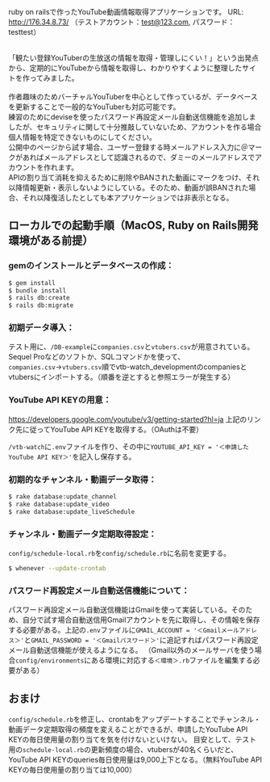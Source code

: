ruby on railsで作ったYouTube動画情報取得アプリケーションです。
URL: http://176.34.8.73/
（テストアカウント：test@123.com, パスワード：testtest）

<br>
「観たい登録YouTuberの生放送の情報を取得・管理しにくい！」という出発点から、定期的にYouTubeから情報を取得し、わかりやすくように整理したサイトを作ってみました。
<br>
<br>
作者趣味のためバーチャルYouTuberを中心として作っているが、データベースを更新することで一般的なYouTuberも対応可能です。
<br>
練習のためにdeviseを使ったパスワード再設定メール自動送信機能を追加しましたが、セキュリティに関して十分推敲していないため、アカウントを作る場合個人情報を特定できないものにしてください。
<br>
公開中のページから試す場合、ユーザー登録する時メールアドレス入力に＠マークがあればメールアドレスとして認識されるので、ダミーのメールアドレスでアカウントを作れます。
<br>
APIの割り当て消耗を抑えるために削除やBANされた動画にマークをつけ、それ以降情報更新・表示しないようにしている。そのため、動画が誤BANされた場合、それ以降復活したとしても本アプリケーションでは非表示となる。

## ローカルでの起動手順（MacOS, Ruby on Rails開発環境がある前提）
### gemのインストールとデータベースの作成：
```sh
$ gem install
$ bundle install
$ rails db:create
$ rails db:migrate
```

### 初期データ導入：
テスト用に、`/DB-example`に`companies.csv`と`vtubers.csv`が用意されている。Sequel Proなどのソフトか、SQLコマンドかを使って、`companies.csv`→`vtubers.csv`順でvtb-watch_developmentのcompaniesとvtubersにインポートする。（順番を逆とすると参照エラーが発生する）

### YouTube API KEYの用意：
https://developers.google.com/youtube/v3/getting-started?hl=ja
上記のリンク先に従ってYouTube API KEYを取得する。（OAuthは不要）

`/vtb-watch`に`.env`ファイルを作り、その中に`YOUTUBE_API_KEY = '＜申請したYouTube API KEY＞'`を記入し保存する。

### 初期的なチャンネル・動画データ取得：
```sh
$ rake database:update_channel
$ rake database:update_video
$ rake database:update_liveSchedule
```

### チャンネル・動画データ定期取得設定：
`config/schedule-local.rb`を`config/schedule.rb`に名前を変更する。
```sh
$ whenever --update-crontab
```

### パスワード再設定メール自動送信機能について：
パスワード再設定メール自動送信機能はGmailを使って実装している。そのため、自分で試す場合自動送信用Gmailアカウントを先に取得し、その情報を保存する必要がある。上記の`.env`ファイルに`GMAIL_ACCOUNT = '＜Gmailメールアドレス＞'`と`GMAIL_PASSWORD = '＜Gmailパスワード＞'`に追記すればパスワード再設定メール自動送信機能が使えるようになる。
（Gmail以外のメールサーバを使う場合`config/environments`にある環境に対応する`＜環境＞.rb`ファイルを編集する必要がある）

## おまけ
`config/schedule.rb`を修正し、crontabをアップデートすることでチャンネル・動画データ定期取得の頻度を変えることができるが、申請したYouTube API KEYの毎日使用量の割り当てを気を付けないといけない。
目安として、テスト用の`schedule-local.rb`の更新頻度の場合、vtubersが40名くらいだと、YouTube API KEYのqueries毎日使用量は9,000上下となる。（無料YouTube API KEYの毎日使用量の割り当ては10,000）
